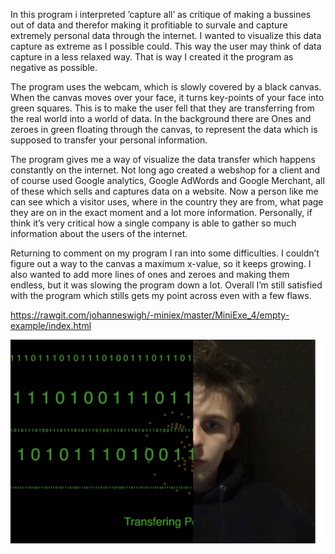 In this program i interpreted ’capture all’ as critique of making a bussines out of data and therefor making it profitiable to survale and capture extremely personal data through the internet. I wanted to visualize this data capture as extreme as I possible could. This way the user may think of data capture in a less relaxed way. That is way I created it the program as negative as possible. 

The program uses the webcam, which is slowly covered by a black canvas. When the canvas moves over your face, it turns key-points of your face into green squares. This is to make the user fell that they are transferring from the real world into a world of data. In the background there are Ones and zeroes in green floating through the canvas, to represent the data which is supposed to transfer your personal information. 

The program gives me a way of visualize the data transfer which happens constantly on the internet. Not long ago created a webshop for a client and of course used Google analytics, Google AdWords and Google Merchant, all of these which sells and captures data on a website. Now a person like me can see which a visitor uses, where in the country they are from, what page they are on in the exact moment and a lot more information. Personally, if think it’s very critical how a single company is able to gather so much information about the users of the internet. 

Returning to comment on my program I ran into some difficulties. I couldn’t figure out a way to the canvas a maximum x-value, so it keeps growing. I also wanted to add more lines of ones and zeroes and making them endless, but it was slowing the program down a lot. Overall I’m still satisfied with the program which stills gets my point across even with a few flaws. 


https://rawgit.com/johanneswigh/-miniex/master/MiniExe_4/empty-example/index.html

![alt tekst](https://github.com/johanneswigh/-miniex/blob/master/MiniExe_4/Screen%20Shot%202018-03-04%20at%2020.16.01.png?raw=true)
